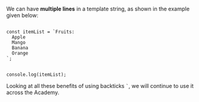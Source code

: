 We can have **multiple lines**
in a template string,
as shown in the example given below:

<codeblock language="javascript" type="lesson">
<code>
const itemList = `Fruits:
  Apple
  Mango
  Banana
  Orange
`;

console.log(itemList);
</code>
</codeblock>

Looking at all these benefits of using backticks `` ` ``,
we will continue to use it across the Academy.
